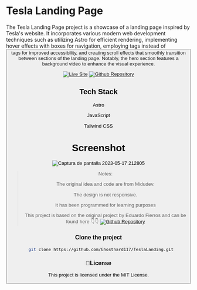 # Tesla Landing Page

The Tesla Landing Page project is a showcase of a landing page inspired by Tesla's website. It incorporates various modern web development techniques such as utilizing Astro for efficient rendering, implementing hover effects with boxes for navigation, employing <a> tags instead of <button> tags for improved accessibility, and creating scroll effects that smoothly transition between sections of the landing page. Notably, the hero section features a background video to enhance the visual experience.

[![Live Site](https://img.shields.io/static/v1?label=&message=Live%20Site&color=6cccb4&style=for-the-badge)](https://teslaghosthard.netlify.app/)
[![Github Repository](https://img.shields.io/static/v1?label=&message=Github%20Repository&color=000000&style=for-the-badge&logo=github&logoColor=white)](https://github.com/Ghosthard117/TeslaLanding.git)

## Tech Stack
Astro

JavaScript

Tailwind CSS

# Screenshot
![Captura de pantalla 2023-05-17 212805](https://github.com/Ghosthard117T/TeslaLanding/assets/132961867/351fa9e1-8e18-4b86-9dee-9873adaf5bc3)

> Notes:
>
> The original idea and code are from Midudev.
>
> The design is not responsive.
>
> It has been programmed for learning purposes
>
> This project is based on the original project by Eduardo Fierros and can be found here 👇👇
> [![Github Repository](https://img.shields.io/static/v1?label=&message=Github%20Repository&color=000000&style=for-the-badge&logo=github&logoColor=white)](https://github.com/midudev/landing-tesla)


### Clone the project 
```bash
  git clone https://github.com/Ghosthard117/TeslaLanding.git
```

### 📄License
This project is licensed under the MIT License.
